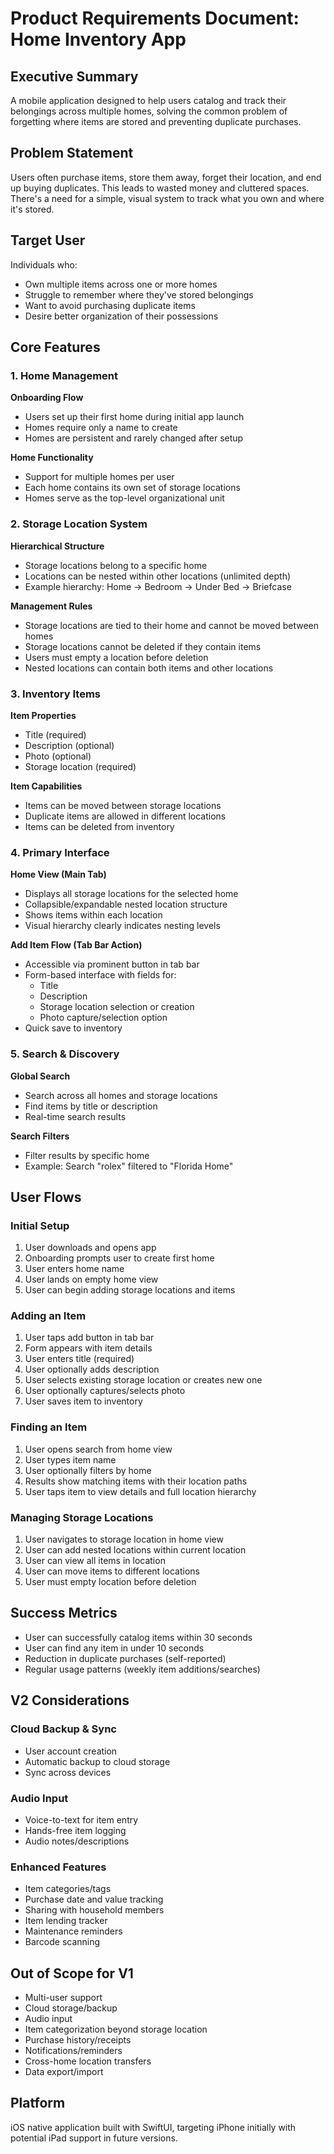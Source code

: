 # Product Requirements Document: Home Inventory App

## Executive Summary

A mobile application designed to help users catalog and track their belongings across multiple homes, solving the common problem of forgetting where items are stored and preventing duplicate purchases.

## Problem Statement

Users often purchase items, store them away, forget their location, and end up buying duplicates. This leads to wasted money and cluttered spaces. There's a need for a simple, visual system to track what you own and where it's stored.

## Target User

Individuals who:
- Own multiple items across one or more homes
- Struggle to remember where they've stored belongings
- Want to avoid purchasing duplicate items
- Desire better organization of their possessions

## Core Features

### 1. Home Management

**Onboarding Flow**
- Users set up their first home during initial app launch
- Homes require only a name to create
- Homes are persistent and rarely changed after setup

**Home Functionality**
- Support for multiple homes per user
- Each home contains its own set of storage locations
- Homes serve as the top-level organizational unit

### 2. Storage Location System

**Hierarchical Structure**
- Storage locations belong to a specific home
- Locations can be nested within other locations (unlimited depth)
- Example hierarchy: Home → Bedroom → Under Bed → Briefcase

**Management Rules**
- Storage locations are tied to their home and cannot be moved between homes
- Storage locations cannot be deleted if they contain items
- Users must empty a location before deletion
- Nested locations can contain both items and other locations

### 3. Inventory Items

**Item Properties**
- Title (required)
- Description (optional)
- Photo (optional)
- Storage location (required)

**Item Capabilities**
- Items can be moved between storage locations
- Duplicate items are allowed in different locations
- Items can be deleted from inventory

### 4. Primary Interface

**Home View (Main Tab)**
- Displays all storage locations for the selected home
- Collapsible/expandable nested location structure
- Shows items within each location
- Visual hierarchy clearly indicates nesting levels

**Add Item Flow (Tab Bar Action)**
- Accessible via prominent button in tab bar
- Form-based interface with fields for:
  - Title
  - Description
  - Storage location selection or creation
  - Photo capture/selection option
- Quick save to inventory

### 5. Search & Discovery

**Global Search**
- Search across all homes and storage locations
- Find items by title or description
- Real-time search results

**Search Filters**
- Filter results by specific home
- Example: Search "rolex" filtered to "Florida Home"

## User Flows

### Initial Setup
1. User downloads and opens app
2. Onboarding prompts user to create first home
3. User enters home name
4. User lands on empty home view
5. User can begin adding storage locations and items

### Adding an Item
1. User taps add button in tab bar
2. Form appears with item details
3. User enters title (required)
4. User optionally adds description
5. User selects existing storage location or creates new one
6. User optionally captures/selects photo
7. User saves item to inventory

### Finding an Item
1. User opens search from home view
2. User types item name
3. User optionally filters by home
4. Results show matching items with their location paths
5. User taps item to view details and full location hierarchy

### Managing Storage Locations
1. User navigates to storage location in home view
2. User can add nested locations within current location
3. User can view all items in location
4. User can move items to different locations
5. User must empty location before deletion

## Success Metrics

- User can successfully catalog items within 30 seconds
- User can find any item in under 10 seconds
- Reduction in duplicate purchases (self-reported)
- Regular usage patterns (weekly item additions/searches)

## V2 Considerations

### Cloud Backup & Sync
- User account creation
- Automatic backup to cloud storage
- Sync across devices

### Audio Input
- Voice-to-text for item entry
- Hands-free item logging
- Audio notes/descriptions

### Enhanced Features
- Item categories/tags
- Purchase date and value tracking
- Sharing with household members
- Item lending tracker
- Maintenance reminders
- Barcode scanning

## Out of Scope for V1

- Multi-user support
- Cloud storage/backup
- Audio input
- Item categorization beyond storage location
- Purchase history/receipts
- Notifications/reminders
- Cross-home location transfers
- Data export/import

## Platform

iOS native application built with SwiftUI, targeting iPhone initially with potential iPad support in future versions.